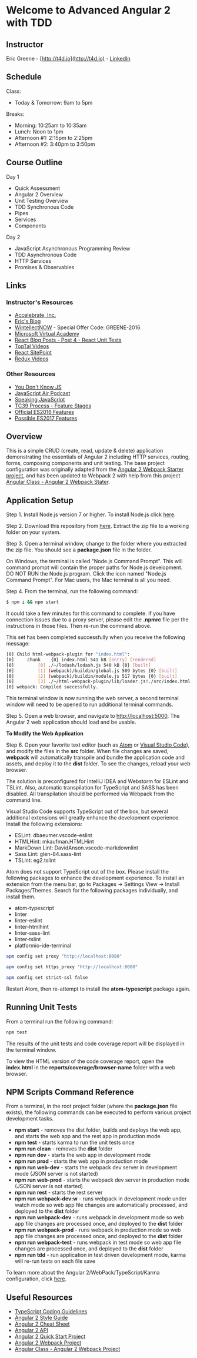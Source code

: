 # Welcome to Advanced Angular 2 with TDD

## Instructor

Eric Greene - [http://t4d.io](http://t4d.io) - [LinkedIn](https://www.linkedin.com/in/ericwgreene)

## Schedule

Class:

- Today & Tomorrow: 9am to 5pm

Breaks:

- Morning: 10:25am to 10:35am
- Lunch: Noon to 1pm
- Afternoon #1: 2:15pm to 2:25pm
- Afternoon #2: 3:40pm to 3:50pm

## Course Outline

Day 1

- Quick Assessment
- Angular 2 Overview
- Unit Testing Overview
- TDD Synchronous Code
- Pipes
- Services
- Components

Day 2

- JavaScript Asynchronous Programming Review
- TDD Asynchronous Code
- HTTP Services
- Promises & Observables

## Links

### Instructor's Resources

- [Accelebrate, Inc.](https://www.accelebrate.com/)
- [Eric's Blog](http://t4d.io/)
- [WintellectNOW](https://www.wintellectnow.com/Home/Instructor?instructorId=EricGreene) - Special Offer Code: GREENE-2016
- [Microsoft Virtual Academy](https://mva.microsoft.com/search/SearchResults.aspx#!q=Eric%20Greene&lang=1033)
- [React Blog Posts - Post 4 - React Unit Tests](https://github.com/training4developers/react-flux-blog)
- [TopTal Videos](https://www.toptal.com/videos)
- [React SitePoint](http://www.sitepoint.com/author/ericgreene/)
- [Redux Videos](https://egghead.io/courses/getting-started-with-redux)

### Other Resources

- [You Don't Know JS](https://github.com/getify/You-Dont-Know-JS)
- [JavaScript Air Podcast](http://javascriptair.podbean.com/)
- [Speaking JavaScript](http://speakingjs.com/es5/)
- [TC39 Process - Feature Stages](http://www.2ality.com/2015/11/tc39-process.html)
- [Official ES2016 Features](http://www.2ality.com/2016/01/ecmascript-2016.html)
- [Possible ES2017 Features](http://www.2ality.com/2016/02/ecmascript-2017.html)

## Overview

This is a simple CRUD (create, read, update & delete) application demonstrating the essentials of Angular 2 including HTTP services, routing, forms, composing components and unit testing. The base project configuration was originally adapted from the [Angular 2 Webpack Starter project](https://angular.io/docs/ts/latest/guide/webpack.html), and has been updated to Webpack 2 with help from this project [Angular Class - Angular 2 Webpack Stater](https://github.com/AngularClass/angular2-webpack-starter).

## Application Setup

Step 1. Install Node.js version 7 or higher. To install Node.js click [here](https://nodejs.org).

Step 2. Download this repository from [here](https://github.com/training4developers/ng2-widgets-app/archive/master.zip). Extract the zip file to a working folder on your system.

Step 3. Open a terminal window, change to the folder where you extracted the zip file. You should see a **package.json** file in the folder.

On Windows, the terminal is called "Node.js Command Prompt". This will command prompt will contain the proper paths for Node.js development. DO NOT RUN the Node.js program. Click the icon named "Node.js Command Prompt". For Mac users, the Mac terminal is all you need.

Step 4. From the terminal, run the following command:

```bash
$ npm i && npm start
```

It could take a few minutes for this command to complete. If you have connection issues due to a proxy server, please edit the **.npmrc** file per the instructions in those files. Then re-run the command above.

This set has been completed successfully when you receive the following message:

```bash
[0] Child html-webpack-plugin for "index.html":
[0]     chunk    {0} index.html 541 kB [entry] [rendered]
[0]         [0] ./~/lodash/lodash.js 540 kB {0} [built]
[0]         [1] (webpack)/buildin/global.js 509 bytes {0} [built]
[0]         [2] (webpack)/buildin/module.js 517 bytes {0} [built]
[0]         [3] ./~/html-webpack-plugin/lib/loader.js!./src/index.html 644 bytes {0} [built]
[0] webpack: Compiled successfully.
```

This terminal window is now running the web server, a second terminal window will need to be opened to run additional terminal commands.

Step 5. Open a web browser, and navigate to [http://localhost:5000](http://localhost:5000).  The Angular 2 web application should load and be usable.

**To Modify the Web Application**

Step 6. Open your favorite text editor (such as [Atom](https://atom.io/) or [Visual Studio Code](https://code.visualstudio.com)), and modify the files in the **src** folder. When file changes are saved, **webpack** will automatically transpile and bundle the application code and assets, and deploy it to the **dist** folder. To see the changes, reload your web browser.

The solution is preconfigured for IntelliJ IDEA and Webstorm for ESLint and TSLint. Also, automatic transpilation for TypeScript and SASS has been disabled. All transpilation should be performed via Webpack from the command line.

Visual Studio Code supports TypeScript out of the box, but several additional extensions will greatly enhance the development experience. Install the following extensions:

- ESLint: dbaeumer.vscode-eslint
- HTMLHint: mkaufman.HTMLHint
- MarkDown Lint: DavidAnson.vscode-markdownlint
- Sass Lint: glen-84.sass-lint
- TSLint: eg2.tslint

Atom does not support TypeScript out of the box. Please install the following packages to enhance the development experience. To install an extension from the menu bar, go to Packages -> Settings View -> Install Packages/Themes. Search for the following packages individually, and install them.

- atom-typescript
- linter
- linter-eslint
- linter-htmlhint
- linter-sass-lint
- linter-tslint
- platformio-ide-terminal

```bash
apm config set proxy "http://localhost:8080"

apm config set https_proxy "http://localhost:8080"

apm config set strict-ssl false
```

Restart Atom, then re-attempt to install the **atom-typescript** package again.

## Running Unit Tests

From a terminal run the following command:

```bash
npm test
```

The results of the unit tests and code coverage report will be displayed in the terminal window.

To view the HTML version of the code coverage report, open the **index.html** in the **reports/coverage/browser-name** folder with a web browser.

## NPM Scripts Command Reference

From a terminal, in the root project folder (where the **package.json** file exists), the following commands can be executed to perform various project development tasks.

- **npm start** - removes the dist folder, builds and deploys the web app, and starts the web app and the rest app in production mode
- **npm test** - starts karma to run the unit tests once
- **npm run clean** - removes the **dist** folder
- **npm run dev** - starts the web app in development mode
- **npm run prod** - starts the web app in production mode
- **npm run web-dev** - starts the webpack dev server in development mode (JSON server is not started)
- **npm run web-prod** - starts the webpack dev server in production mode (JSON server is not started)
- **npm run rest** - starts the rest server
- **npm run webpack-dev:w** - runs webpack in development mode under watch mode so web app file changes are automatically processed, and deployed to the **dist** folder
- **npm run webpack-dev** - runs webpack in development mode so web app file changes are processed once, and deployed to the **dist** folder
- **npm run webpack-prod** - runs webpack in production mode so web app file changes are processed once, and deployed to the **dist** folder
- **npm run webpack-test** - runs webpack in test mode so web app file changes are processed once, and deployed to the **dist** folder
- **npm run tdd** - run application in test driven development mode, karma will re-run tests on each file save

To learn more about the Angular 2/WebPack/TypeScript/Karma configuration, click [here](https://github.com/training4developers/ng2-widgets-app/tree/master/config).

## Useful Resources

- [TypeScript Coding Guidelines](https://github.com/Microsoft/TypeScript/wiki/Coding-guidelines)
- [Angular 2 Style Guide](https://angular.io/docs/ts/latest/guide/style-guide.html)
- [Angular 2 Cheat Sheet](https://angular.io/docs/ts/latest/guide/cheatsheet.html)
- [Angular 2 API](https://angular.io/docs/ts/latest/api/)
- [Angular 2 Quick Start Project](https://angular.io/docs/ts/latest/quickstart.html)
- [Angular 2 Webpack Project](https://angular.io/docs/ts/latest/guide/webpack.html)
- [Angular Class - Angular 2 Webpack Project](https://github.com/AngularClass/angular2-webpack-starter)
